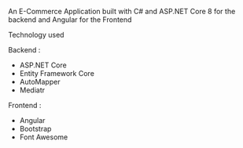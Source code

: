 An E-Commerce Application built with C# and ASP.NET Core 8 for the backend and Angular for the Frontend

Technology used

Backend : 
- ASP.NET Core
- Entity Framework Core
- AutoMapper
- Mediatr

Frontend :
- Angular
- Bootstrap
- Font Awesome

